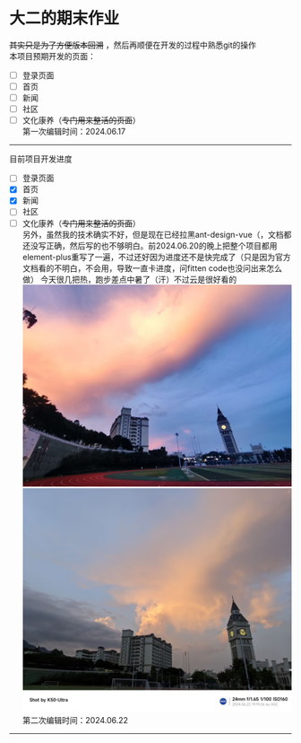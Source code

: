 # 大二的期末作业  
~~其实只是为了方便版本回溯~~  ，然后再顺便在开发的过程中熟悉git的操作  
本项目预期开发的页面：  
- [ ] 登录页面
- [ ] 首页
- [ ] 新闻
- [ ] 社区
- [ ] 文化康养（~~专门用来整活的页面~~）  
第一次编辑时间：2024.06.17
---  
目前项目开发进度  
- [ ] 登录页面
- [x] 首页
- [x] 新闻
- [ ] 社区
- [ ] 文化康养（~~专门用来整活的页面~~）  
另外，虽然我的技术确实不好，但是现在已经拉黑ant-design-vue（，文档都还没写正确，然后写的也不够明白。前2024.06.20的晚上把整个项目都用element-plus重写了一遍，不过还好因为进度还不是快完成了（只是因为官方文档看的不明白，不会用，导致一直卡进度，问fitten code也没问出来怎么做）
今天很几把热，跑步差点中暑了（汗）不过云是很好看的![芝士图片](./RedmiCamara.jpeg "很喜欢这种梦幻的感觉（K50U原相机直出）")![芝士图片](./GoogleCamara.jpeg "画质最好的一集【屁，只是因为没得吐槽了】（Google相机，使用@ちゃん 的K50U整合包的徕卡灵动滤镜，虽然画质更好了，但是颜色既不梦幻，又不接近现实）")   
第二次编辑时间：2024.06.22
---  
